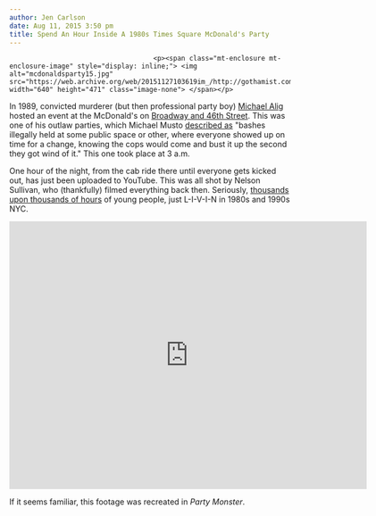 ```yaml
---
author: Jen Carlson
date: Aug 11, 2015 3:50 pm
title: Spend An Hour Inside A 1980s Times Square McDonald's Party
---
```


	
										<p><span class="mt-enclosure mt-enclosure-image" style="display: inline;"> <img alt="mcdonaldsparty15.jpg" src="https://web.archive.org/web/20151127103619im_/http://gothamist.com/attachments/arts_jen/mcdonaldsparty15.jpg" width="640" height="471" class="image-none"> </span></p>

<p>In 1989, convicted murderer (but then professional party boy) <a href="https://web.archive.org/web/20151127103619/http://gothamist.com/tags/michaelalig">Michael Alig</a> hosted an event at the McDonald&apos;s on <a href="https://web.archive.org/web/20151127103619/https://www.google.com/maps/@40.7586736,-73.9850234,3a,75y,90.04h,82.15t/data=!3m6!1e1!3m4!1sYPMXHrs2PZk0QAdmXoPwLA!2e0!7i13312!8i6656!6m1!1e1">Broadway and 46th Street</a>. This was one of his outlaw parties, which Michael Musto <a href="https://web.archive.org/web/20151127103619/http://www.villagevoice.com/blogs/worst-parties-of-all-time-club-kid-outlaw-bash-6368344">described as</a> &quot;bashes illegally held at some public space or other, where everyone showed up on time for a change, knowing the cops would come and bust it up the second they got wind of it.&quot; This one took place at 3 a.m.</p>

<p>One hour of the night, from the cab ride there until everyone gets kicked out, has just been uploaded to YouTube. This was all shot by Nelson Sullivan, who (thankfully) filmed everything back then. Seriously, <a href="https://web.archive.org/web/20151127103619/http://gothamist.com/2015/01/22/a_tour_of_late_80s_nyc_courtesy_of.php">thousands upon thousands of hours</a> of young people, just L-I-V-I-N in 1980s and 1990s NYC. </p>

<p><iframe width="640" height="480" src="https://web.archive.org/web/20151127103619if_/https://www.youtube.com/embed/zlW8jHqFSi8" frameborder="0" allowfullscreen></iframe></p>

<p>If it seems familiar, this footage was recreated in <em>Party Monster</em>.</p>					
										
									
				